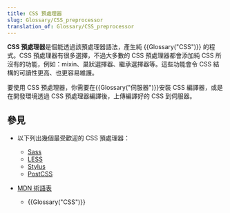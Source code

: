 ```yaml
---
title: CSS 預處理器
slug: Glossary/CSS_preprocessor
translation_of: Glossary/CSS_preprocessor
---
```

**CSS 預處理器**是個能透過該預處理器語法，產生純 {{Glossary("CSS")}} 的程式。CSS 預處理器有很多選擇，不過大多數的 CSS 預處理器都會添加純 CSS 所沒有的功能，例如：mixin、巢狀選擇器、繼承選擇器等。這些功能會令 CSS 結構的可讀性更高、也更容易維護。

要使用 CSS 預處理器，你需要在{{Glossary("伺服器")}}安裝 CSS 編譯器，或是在開發環境透過 CSS 預處理器編譯後，上傳編譯好的 CSS 到伺服器。

## 參見

- 以下列出幾個最受歡迎的 CSS 預處理器：

  - [Sass](https://sass-lang.com/)
  - [LESS](https://lesscss.org/)
  - [Stylus](https://stylus-lang.com/)
  - [PostCSS](https://postcss.org/)

- [MDN 術語表](/zh-TW/docs/Glossary)

  - {{Glossary("CSS")}}
